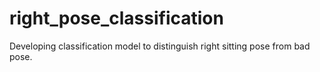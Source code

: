 # right_pose_classification
Developing classification model to distinguish right sitting pose from bad pose.
